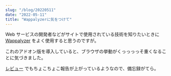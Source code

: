 ```yaml
---
slug: "/blog/20220511"
date: "2022-05-11"
title: "Wappalyzerに気をつけて"
---
```


Web サービスの開発者などがサイトで使用されている技術を知りたいときに [Wappalyzer](https://www.wappalyzer.com/) をよく使用すると思うのですが。

これのアドオン版を導入していると、ブラウザの挙動がくっっっっそ重くなることに気づきました。

[レビュー](https://addons.mozilla.org/ja/firefox/addon/wappalyzer/reviews/) でもちょこちょこ報告が上がっているようなので、備忘録がてら。
